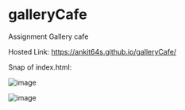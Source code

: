 # galleryCafe
Assignment Gallery cafe


Hosted Link: https://ankit64s.github.io/galleryCafe/

Snap of index.html:

![image](https://github.com/Ankit64s/galleryCafe/assets/44794402/fde34941-01de-4c0a-9102-45e57d714a97)

![image](https://github.com/Ankit64s/galleryCafe/assets/44794402/c98226a4-8ccf-49ee-bca9-4d7d898c7c72)

